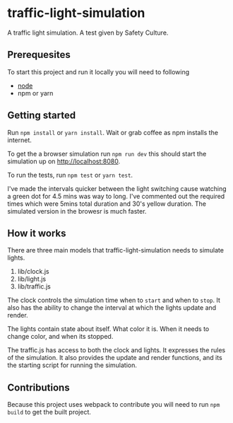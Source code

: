 # traffic-light-simulation
A traffic light simulation. A test given by Safety Culture.

## Prerequesites
To start this project and run it locally you will need to following

  - [node](https://nodejs.org/en/download/)
  - npm or yarn

## Getting started

Run `npm install` or `yarn install`. Wait or grab coffee as npm installs the internet.

To get the a browser simulation run `npm run dev` this should start the simulation up on [http://localhost:8080](http://localhost:8080).

To run the tests, run `npm test` or `yarn test`.

I've made the intervals quicker between the light switching cause watching a green dot for 4.5 mins was way to long. I've commented out the required times which were 5mins total duration and 30's yellow duration. The simulated version in the browesr is much faster. 

## How it works

There are three main models that traffic-light-simulation needs to simulate lights.

  1. lib/clock.js
  2. lib/light.js
  3. lib/traffic.js

The clock controls the simulation time when to `start` and when to `stop`. It also has the ability to change the interval at which the lights update and render.

The lights contain state about itself. What color it is. When it needs to change color, and when its stopped.

The traffic.js has access to both the clock and lights. It expresses the rules of the simulation. It also provides the update and render functions, and its the starting script for running the simulation.

## Contributions

Because this project uses webpack to contribute you will need to run `npm build` to get the built project.
